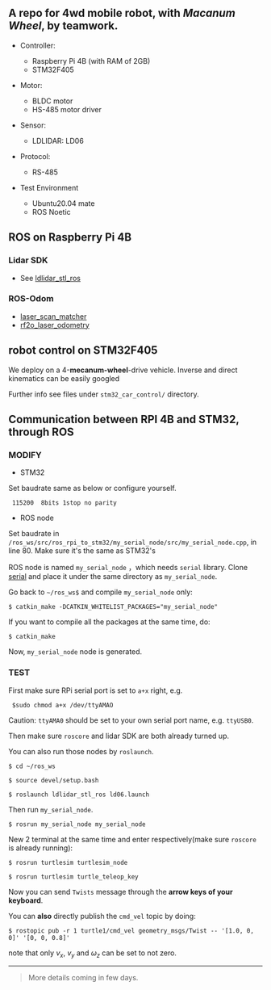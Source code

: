 ## A repo for 4wd mobile robot, with *Macanum Wheel*, by teamwork.

- Controller:  
    - Raspberry Pi 4B (with RAM of 2GB)
    - STM32F405

- Motor:  
    - BLDC motor  
    - HS-485 motor driver

- Sensor:
    - LDLIDAR: LD06

- Protocol:  
    - RS-485  
 
- Test Environment  
    - Ubuntu20.04 mate  
    - ROS Noetic

## ROS on Raspberry Pi 4B

### Lidar SDK

- See [ldlidar_stl_ros](https://github.com/ldrobotSensorTeam/ldlidar_stl_ros)

### ROS-Odom

- [laser_scan_matcher](https://github.com/CCNYRoboticsLab/scan_tools/tree/indigo/laser_scan_matcher)  
- [rf2o_laser_odometry](https://github.com/MAPIRlab/mapir-ros-pkgs/tree/master/src/rf2o_laser_odometry)

## robot control on STM32F405

We deploy on a 4-**mecanum-wheel**-drive vehicle. Inverse and direct kinematics can be easily googled

Further info see files under `stm32_car_control/` directory.

## Communication between RPI 4B and STM32, through ROS

### MODIFY

* STM32
  
Set baudrate same as below or configure yourself.
```
 115200  8bits 1stop no parity
```

* ROS node

Set baudrate in `/ros_ws/src/ros_rpi_to_stm32/my_serial_node/src/my_serial_node.cpp`, in line 80. Make sure it's the same as STM32's
  
ROS node is named `my_serial_node` ，which needs `serial` library. Clone [serial](https://github.com/wjwwood/serial) and place it under the same directory as `my_serial_node`.

Go back to `~/ros_ws$` and compile `my_serial_node` only:

```
$ catkin_make -DCATKIN_WHITELIST_PACKAGES="my_serial_node"
```

If you want to compile all the packages at the same time, do:

```
$ catkin_make
```

Now, `my_serial_node` node is generated.

### TEST

First make sure RPi serial port is set to `a+x` right, e.g.

```
 $sudo chmod a+x /dev/ttyAMAO
```

Caution: `ttyAMA0` should be set to your own serial port name, e.g. `ttyUSB0`.


Then make sure `roscore` and lidar SDK are both already turned up.

You can also run those nodes by `roslaunch`.

```
$ cd ~/ros_ws

$ source devel/setup.bash

$ roslaunch ldlidar_stl_ros ld06.launch
```

Then run `my_serial_node`.

```
$ rosrun my_serial_node my_serial_node
```


New 2 terminal at the same time and enter respectively(make sure `roscore` is already running):

```
$ rosrun turtlesim turtlesim_node
```

```
$ rosrun turtlesim turtle_teleop_key
```

Now you can send `Twists` message through the **arrow keys of your keyboard**.

You can **also** directly publish the `cmd_vel` topic by doing:

```
$ rostopic pub -r 1 turtle1/cmd_vel geometry_msgs/Twist -- '[1.0, 0, 0]' '[0, 0, 0.8]'
```

note that only $v_x$, $v_y$ and $\omega_z$ can be set to not zero.

---

> More details coming in few days.